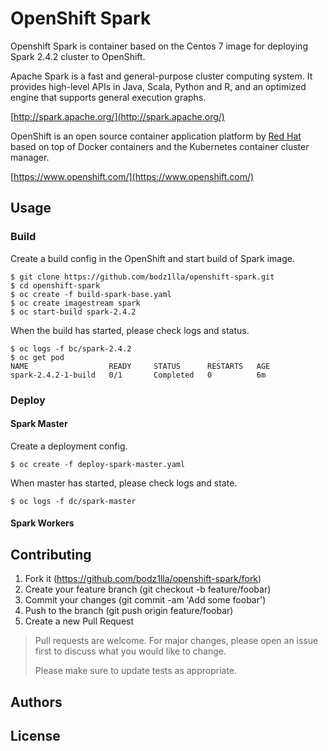 # OpenShift Spark

Openshift Spark is container based on the Centos 7 image for deploying Spark 2.4.2 cluster to OpenShift.

Apache Spark is a fast and general-purpose cluster computing system. It provides high-level APIs in Java, Scala, Python and R, and an optimized engine that supports general execution graphs.

[http://spark.apache.org/](http://spark.apache.org/)

OpenShift is an open source container application platform by [Red Hat](https://www.redhat.com) based on top of Docker containers and the Kubernetes container cluster manager.

[https://www.openshift.com/](https://www.openshift.com/)

## Usage

### Build

Create a build config in the OpenShift and start build of Spark image.

```
$ git clone https://github.com/bodz1lla/openshift-spark.git
$ cd openshift-spark
$ oc create -f build-spark-base.yaml
$ oc create imagestream spark
$ oc start-build spark-2.4.2
```
When the build has started, please check logs and status.

```
$ oc logs -f bc/spark-2.4.2
$ oc get pod
NAME                  READY     STATUS      RESTARTS   AGE
spark-2.4.2-1-build   0/1       Completed   0          6m
```

### Deploy

#### Spark Master

Create a deployment config.

```
$ oc create -f deploy-spark-master.yaml
```

When master has started, please check logs and state.

```
$ oc logs -f dc/spark-master
```

#### Spark Workers

## Contributing

1. Fork it (https://github.com/bodz1lla/openshift-spark/fork)
2. Create your feature branch (git checkout -b feature/foobar)
3. Commit your changes (git commit -am 'Add some foobar')
4. Push to the branch (git push origin feature/foobar)
5. Create a new Pull Request

>Pull requests are welcome. For major changes, please open an issue first to discuss what you would like to change.
>
>Please make sure to update tests as appropriate.

## Authors

## License
